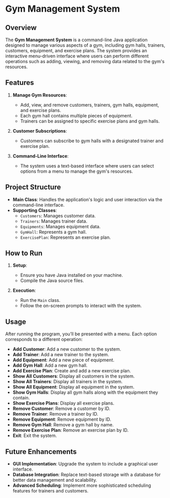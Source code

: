 # Gym Management System

## Overview

The **Gym Management System** is a command-line Java application designed to manage various aspects of a gym, including gym halls, trainers, customers, equipment, and exercise plans. The system provides an interactive menu-driven interface where users can perform different operations such as adding, viewing, and removing data related to the gym's resources.

## Features

1. **Manage Gym Resources**:
   - Add, view, and remove customers, trainers, gym halls, equipment, and exercise plans.
   - Each gym hall contains multiple pieces of equipment.
   - Trainers can be assigned to specific exercise plans and gym halls.

2. **Customer Subscriptions**:
   - Customers can subscribe to gym halls with a designated trainer and exercise plan.

3. **Command-Line Interface**:
   - The system uses a text-based interface where users can select options from a menu to manage the gym's resources.

## Project Structure

- **Main Class**: Handles the application's logic and user interaction via the command-line interface.
- **Supporting Classes**:
  - `Customers`: Manages customer data.
  - `Trainers`: Manages trainer data.
  - `Equipments`: Manages equipment data.
  - `GymHall`: Represents a gym hall.
  - `ExercisePlan`: Represents an exercise plan.

## How to Run

1. **Setup**:
   - Ensure you have Java installed on your machine.
   - Compile the Java source files.

2. **Execution**:
   - Run the `Main` class.
   - Follow the on-screen prompts to interact with the system.

## Usage

After running the program, you’ll be presented with a menu. Each option corresponds to a different operation:

- **Add Customer**: Add a new customer to the system.
- **Add Trainer**: Add a new trainer to the system.
- **Add Equipment**: Add a new piece of equipment.
- **Add Gym Hall**: Add a new gym hall.
- **Add Exercise Plan**: Create and add a new exercise plan.
- **Show All Customers**: Display all customers in the system.
- **Show All Trainers**: Display all trainers in the system.
- **Show All Equipment**: Display all equipment in the system.
- **Show Gym Halls**: Display all gym halls along with the equipment they contain.
- **Show Exercise Plans**: Display all exercise plans.
- **Remove Customer**: Remove a customer by ID.
- **Remove Trainer**: Remove a trainer by ID.
- **Remove Equipment**: Remove equipment by ID.
- **Remove Gym Hall**: Remove a gym hall by name.
- **Remove Exercise Plan**: Remove an exercise plan by ID.
- **Exit**: Exit the system.

## Future Enhancements

- **GUI Implementation**: Upgrade the system to include a graphical user interface.
- **Database Integration**: Replace text-based storage with a database for better data management and scalability.
- **Advanced Scheduling**: Implement more sophisticated scheduling features for trainers and customers.
